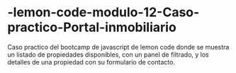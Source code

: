 # -lemon-code-modulo-12-Caso-practico-Portal-inmobiliario

Caso practico del bootcamp de javascript de lemon code donde se muestra un listado de propiedades disponibles, con un panel de filtrado, y los detalles de una propiedad con su formulario de contacto.
